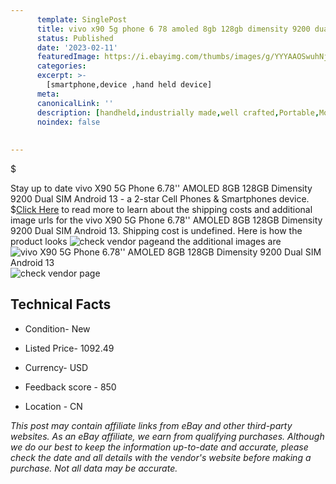 ```yaml
---
      template: SinglePost
      title: vivo x90 5g phone 6 78 amoled 8gb 128gb dimensity 9200 dual sim android 13
      status: Published
      date: '2023-02-11'
      featuredImage: https://i.ebayimg.com/thumbs/images/g/YYYAAOSwuhNjfdWw/s-l225.jpg
      categories: 
      excerpt: >-
        [smartphone,device ,hand held device]
      meta:
      canonicalLink: ''
      description: [handheld,industrially made,well crafted,Portable,Mobile,Compact,Convenient,Lightweight,Maneuverable,Man-portable,Miniature,Carriable,Hand-held,Light,Holdable,Transportable,Mobile device,Pocket-sized,On-the-go,Wireless,Cordless,Compact size,Convenient size, smartphone,device ,hand held device]
      noindex: false
      
        
---
```

$

Stay up to date vivo X90 5G Phone 6.78'' AMOLED 8GB 128GB Dimensity 9200 Dual SIM Android 13 - a 2-star Cell Phones & Smartphones device.
$[Click Here](https://www.ebay.com/itm/225265030834?hash=item3472d796b2%3Ag%3AYYYAAOSwuhNjfdWw&mkevt=1&mkcid=1&mkrid=711-53200-19255-0&campid=%253CePNCampaignId%253E&customid=%253CreferenceId%253E&toolid=10049) to read more to learn about the shipping costs and additional image urls for the vivo X90 5G Phone 6.78'' AMOLED 8GB 128GB Dimensity 9200 Dual SIM Android 13. Shipping cost is undefined. Here is how the product looks ![check vendor page](https://i.ebayimg.com/thumbs/images/g/YYYAAOSwuhNjfdWw/s-l225.jpg)and the additional images are![vivo X90 5G Phone 6.78'' AMOLED 8GB 128GB Dimensity 9200 Dual SIM Android 13](https://i.ebayimg.com/images/g/YYYAAOSwuhNjfdWw/s-l1200.jpg)![check vendor page](https://origin-galleryplus.ebayimg.com/ws/web/225265030834_2_0_1/225x225.jpg,https://origin-galleryplus.ebayimg.com/ws/web/225265030834_3_0_1/225x225.jpg,https://origin-galleryplus.ebayimg.com/ws/web/225265030834_4_0_1/225x225.jpg,https://origin-galleryplus.ebayimg.com/ws/web/225265030834_5_0_1/225x225.jpg,https://origin-galleryplus.ebayimg.com/ws/web/225265030834_6_0_1/225x225.jpg,https://origin-galleryplus.ebayimg.com/ws/web/225265030834_7_0_1/225x225.jpg,https://origin-galleryplus.ebayimg.com/ws/web/225265030834_8_0_1/225x225.jpg,https://origin-galleryplus.ebayimg.com/ws/web/225265030834_9_0_1/225x225.jpg,https://origin-galleryplus.ebayimg.com/ws/web/225265030834_10_0_1/225x225.jpg)



 ## Technical Facts 



     
      

 - Condition- New 


      

 - Listed Price- 1092.49 


      

 - Currency- USD 


      

 - Feedback score - 850 


      

 - Location - CN 


      
      

 *_This post may contain affiliate links from eBay and other third-party websites. As an eBay affiliate, we earn from qualifying purchases. Although we do our best to keep the information up-to-date and accurate, please check the date and all details with the vendor's website before making a purchase. Not all data may be accurate._*






